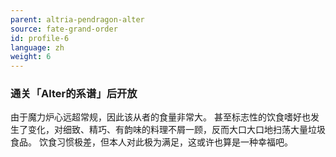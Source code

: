 ```yaml
---
parent: altria-pendragon-alter
source: fate-grand-order
id: profile-6
language: zh
weight: 6
---
```


### 通关「Alter的系谱」后开放

由于魔力炉心远超常规，因此该从者的食量非常大。
甚至标志性的饮食嗜好也发生了变化，对细致、精巧、有韵味的料理不屑一顾，反而大口大口地扫荡大量垃圾食品。
饮食习惯极差，但本人对此极为满足，这或许也算是一种幸福吧。
